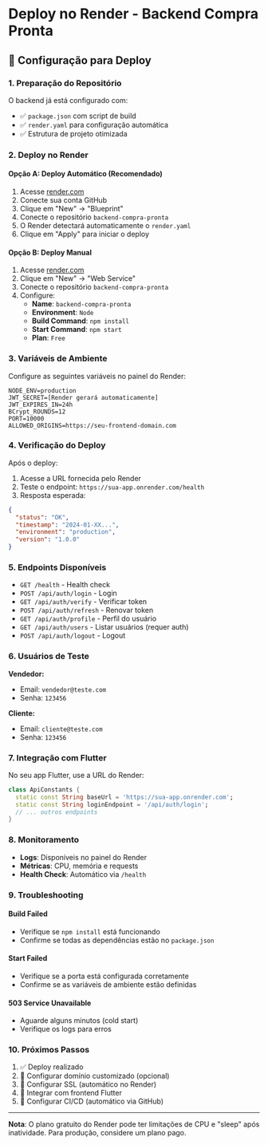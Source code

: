 # Deploy no Render - Backend Compra Pronta

## 🚀 Configuração para Deploy

### 1. Preparação do Repositório

O backend já está configurado com:
- ✅ `package.json` com script de build
- ✅ `render.yaml` para configuração automática
- ✅ Estrutura de projeto otimizada

### 2. Deploy no Render

#### Opção A: Deploy Automático (Recomendado)
1. Acesse [render.com](https://render.com)
2. Conecte sua conta GitHub
3. Clique em "New" → "Blueprint"
4. Conecte o repositório `backend-compra-pronta`
5. O Render detectará automaticamente o `render.yaml`
6. Clique em "Apply" para iniciar o deploy

#### Opção B: Deploy Manual
1. Acesse [render.com](https://render.com)
2. Clique em "New" → "Web Service"
3. Conecte o repositório `backend-compra-pronta`
4. Configure:
   - **Name**: `backend-compra-pronta`
   - **Environment**: `Node`
   - **Build Command**: `npm install`
   - **Start Command**: `npm start`
   - **Plan**: `Free`

### 3. Variáveis de Ambiente

Configure as seguintes variáveis no painel do Render:

```
NODE_ENV=production
JWT_SECRET=[Render gerará automaticamente]
JWT_EXPIRES_IN=24h
BCrypt_ROUNDS=12
PORT=10000
ALLOWED_ORIGINS=https://seu-frontend-domain.com
```

### 4. Verificação do Deploy

Após o deploy:
1. Acesse a URL fornecida pelo Render
2. Teste o endpoint: `https://sua-app.onrender.com/health`
3. Resposta esperada:
```json
{
  "status": "OK",
  "timestamp": "2024-01-XX...",
  "environment": "production",
  "version": "1.0.0"
}
```

### 5. Endpoints Disponíveis

- `GET /health` - Health check
- `POST /api/auth/login` - Login
- `GET /api/auth/verify` - Verificar token
- `POST /api/auth/refresh` - Renovar token
- `GET /api/auth/profile` - Perfil do usuário
- `GET /api/auth/users` - Listar usuários (requer auth)
- `POST /api/auth/logout` - Logout

### 6. Usuários de Teste

**Vendedor:**
- Email: `vendedor@teste.com`
- Senha: `123456`

**Cliente:**
- Email: `cliente@teste.com`
- Senha: `123456`

### 7. Integração com Flutter

No seu app Flutter, use a URL do Render:
```dart
class ApiConstants {
  static const String baseUrl = 'https://sua-app.onrender.com';
  static const String loginEndpoint = '/api/auth/login';
  // ... outros endpoints
}
```

### 8. Monitoramento

- **Logs**: Disponíveis no painel do Render
- **Métricas**: CPU, memória e requests
- **Health Check**: Automático via `/health`

### 9. Troubleshooting

#### Build Failed
- Verifique se `npm install` está funcionando
- Confirme se todas as dependências estão no `package.json`

#### Start Failed
- Verifique se a porta está configurada corretamente
- Confirme se as variáveis de ambiente estão definidas

#### 503 Service Unavailable
- Aguarde alguns minutos (cold start)
- Verifique os logs para erros

### 10. Próximos Passos

1. ✅ Deploy realizado
2. 🔄 Configurar domínio customizado (opcional)
3. 🔄 Configurar SSL (automático no Render)
4. 🔄 Integrar com frontend Flutter
5. 🔄 Configurar CI/CD (automático via GitHub)

---

**Nota**: O plano gratuito do Render pode ter limitações de CPU e "sleep" após inatividade. Para produção, considere um plano pago.